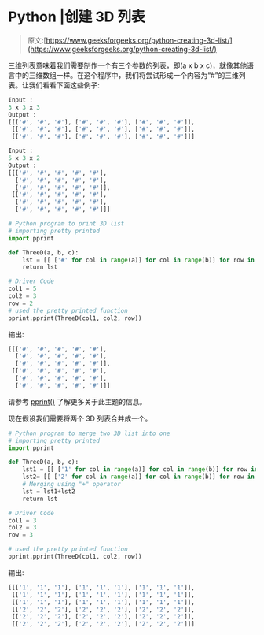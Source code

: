 # Python |创建 3D 列表

> 原文:[https://www.geeksforgeeks.org/python-creating-3d-list/](https://www.geeksforgeeks.org/python-creating-3d-list/)

三维列表意味着我们需要制作一个有三个参数的列表，即(a x b x c)，就像其他语言中的三维数组一样。在这个程序中，我们将尝试形成一个内容为“#”的三维列表。让我们看看下面这些例子:

```py
Input : 
3 x 3 x 3
Output :
[[['#', '#', '#'], ['#', '#', '#'], ['#', '#', '#']],
 [['#', '#', '#'], ['#', '#', '#'], ['#', '#', '#']],
 [['#', '#', '#'], ['#', '#', '#'], ['#', '#', '#']]]

Input :
5 x 3 x 2
Output :
[[['#', '#', '#', '#', '#'],
  ['#', '#', '#', '#', '#'],
  ['#', '#', '#', '#', '#']],
 [['#', '#', '#', '#', '#'],
  ['#', '#', '#', '#', '#'],
  ['#', '#', '#', '#', '#']]]

```

```py
# Python program to print 3D list
# importing pretty printed
import pprint

def ThreeD(a, b, c):
    lst = [[ ['#' for col in range(a)] for col in range(b)] for row in range(c)]
    return lst

# Driver Code
col1 = 5
col2 = 3
row = 2
# used the pretty printed function
pprint.pprint(ThreeD(col1, col2, row))
```

输出:

```py
[[['#', '#', '#', '#', '#'],
  ['#', '#', '#', '#', '#'],
  ['#', '#', '#', '#', '#']],
 [['#', '#', '#', '#', '#'],
  ['#', '#', '#', '#', '#'],
  ['#', '#', '#', '#', '#']]]

```

请参考 [pprint()](https://www.geeksforgeeks.org/pprint-data-pretty-printer-python/) 了解更多关于此主题的信息。

现在假设我们需要将两个 3D 列表合并成一个。

```py
# Python program to merge two 3D list into one
# importing pretty printed
import pprint

def ThreeD(a, b, c):
    lst1 = [[ ['1' for col in range(a)] for col in range(b)] for row in range(c)]
    lst2= [[ ['2' for col in range(a)] for col in range(b)] for row in range(c)]
    # Merging using "+" operator
    lst = lst1+lst2
    return lst

# Driver Code
col1 = 3
col2 = 3
row = 3

# used the pretty printed function
pprint.pprint(ThreeD(col1, col2, row))
```

输出:

```py
[[['1', '1', '1'], ['1', '1', '1'], ['1', '1', '1']],
 [['1', '1', '1'], ['1', '1', '1'], ['1', '1', '1']],
 [['1', '1', '1'], ['1', '1', '1'], ['1', '1', '1']],
 [['2', '2', '2'], ['2', '2', '2'], ['2', '2', '2']],
 [['2', '2', '2'], ['2', '2', '2'], ['2', '2', '2']],
 [['2', '2', '2'], ['2', '2', '2'], ['2', '2', '2']]]

```